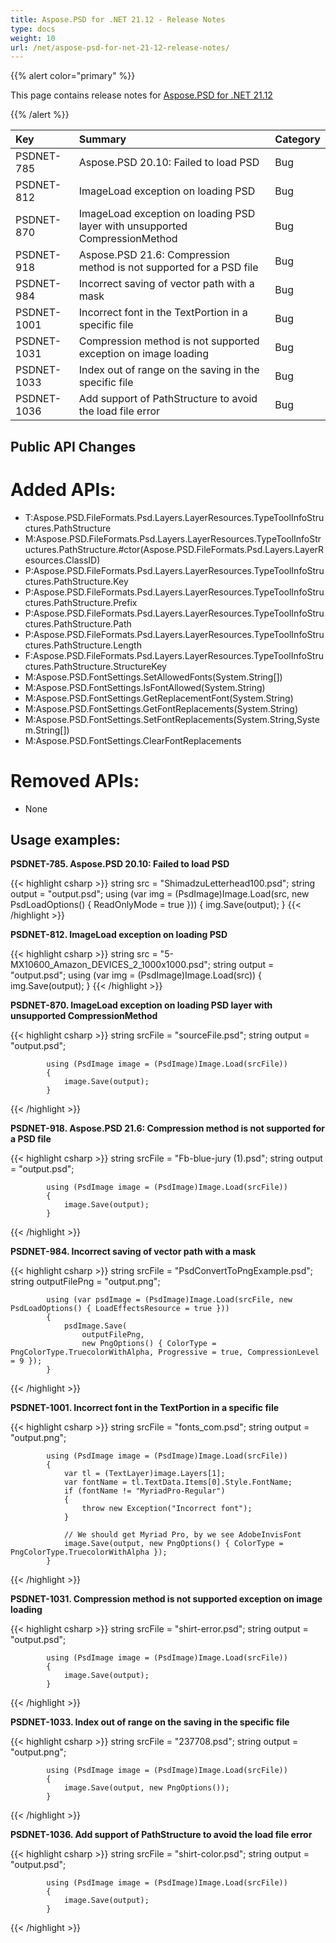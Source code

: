 ```yaml
---
title: Aspose.PSD for .NET 21.12 - Release Notes
type: docs
weight: 10
url: /net/aspose-psd-for-net-21-12-release-notes/
---
```


{{% alert color="primary" %}} 

This page contains release notes for [Aspose.PSD for .NET 21.12](https://www.nuget.org/packages/Aspose.PSD/)

{{% /alert %}} 

|**Key**|**Summary**|**Category**|
| :- | :- | :- |
|PSDNET-785|Aspose.PSD 20.10: Failed to load PSD|Bug|
|PSDNET-812|ImageLoad exception on loading PSD|Bug|
|PSDNET-870|ImageLoad exception on loading PSD layer with unsupported CompressionMethod|Bug|
|PSDNET-918|Aspose.PSD 21.6: Compression method is not supported for a PSD file|Bug|
|PSDNET-984|Incorrect saving of vector path with a mask|Bug|
|PSDNET-1001|Incorrect font in the TextPortion in a specific file|Bug|
|PSDNET-1031|Compression method is not supported exception on image loading|Bug|
|PSDNET-1033|Index out of range on the saving in the specific file|Bug|
|PSDNET-1036|Add support of PathStructure to avoid the load file error|Bug|

## **Public API Changes**
# **Added APIs:**
- T:Aspose.PSD.FileFormats.Psd.Layers.LayerResources.TypeToolInfoStructures.PathStructure
- M:Aspose.PSD.FileFormats.Psd.Layers.LayerResources.TypeToolInfoStructures.PathStructure.#ctor(Aspose.PSD.FileFormats.Psd.Layers.LayerResources.ClassID)
- P:Aspose.PSD.FileFormats.Psd.Layers.LayerResources.TypeToolInfoStructures.PathStructure.Key
- P:Aspose.PSD.FileFormats.Psd.Layers.LayerResources.TypeToolInfoStructures.PathStructure.Prefix
- P:Aspose.PSD.FileFormats.Psd.Layers.LayerResources.TypeToolInfoStructures.PathStructure.Path
- P:Aspose.PSD.FileFormats.Psd.Layers.LayerResources.TypeToolInfoStructures.PathStructure.Length
- F:Aspose.PSD.FileFormats.Psd.Layers.LayerResources.TypeToolInfoStructures.PathStructure.StructureKey
- M:Aspose.PSD.FontSettings.SetAllowedFonts(System.String[])
- M:Aspose.PSD.FontSettings.IsFontAllowed(System.String)
- M:Aspose.PSD.FontSettings.GetReplacementFont(System.String)
- M:Aspose.PSD.FontSettings.GetFontReplacements(System.String)
- M:Aspose.PSD.FontSettings.SetFontReplacements(System.String,System.String[])
- M:Aspose.PSD.FontSettings.ClearFontReplacements

# **Removed APIs:**
- None

## **Usage examples:**

**PSDNET-785. Aspose.PSD 20.10: Failed to load PSD**

{{< highlight csharp >}}
            string src = "ShimadzuLetterhead100.psd";
            string output = "output.psd";
            using (var img = (PsdImage)Image.Load(src, new PsdLoadOptions() { ReadOnlyMode = true }))
            {
                img.Save(output);
            }
{{< /highlight >}}

**PSDNET-812. ImageLoad exception on loading PSD**

{{< highlight csharp >}}
            string src = "5-MX10600_Amazon_DEVICES_2_1000x1000.psd";
            string output = "output.psd";
            using (var img = (PsdImage)Image.Load(src))
            {
                img.Save(output);
            }
{{< /highlight >}}

**PSDNET-870. ImageLoad exception on loading PSD layer with unsupported CompressionMethod**

{{< highlight csharp >}}
            string srcFile = "sourceFile.psd";
            string output = "output.psd";

            using (PsdImage image = (PsdImage)Image.Load(srcFile))
            {
                image.Save(output);
            }
{{< /highlight >}}

**PSDNET-918. Aspose.PSD 21.6: Compression method is not supported for a PSD file**

{{< highlight csharp >}}
            string srcFile = "Fb-blue-jury (1).psd";
            string output = "output.psd";

            using (PsdImage image = (PsdImage)Image.Load(srcFile))
            {
                image.Save(output);
            }
{{< /highlight >}}

**PSDNET-984. Incorrect saving of vector path with a mask**

{{< highlight csharp >}}
            string srcFile = "PsdConvertToPngExample.psd";
            string outputFilePng = "output.png";

            using (var psdImage = (PsdImage)Image.Load(srcFile, new PsdLoadOptions() { LoadEffectsResource = true }))
            {
                psdImage.Save(
                    outputFilePng,
                    new PngOptions() { ColorType = PngColorType.TruecolorWithAlpha, Progressive = true, CompressionLevel = 9 });
            }
{{< /highlight >}}

**PSDNET-1001. Incorrect font in the TextPortion in a specific file**

{{< highlight csharp >}}
            string srcFile = "fonts_com.psd";
            string output = "output.png";

            using (PsdImage image = (PsdImage)Image.Load(srcFile))
            {
                var tl = (TextLayer)image.Layers[1];
                var fontName = tl.TextData.Items[0].Style.FontName;
                if (fontName != "MyriadPro-Regular")
                {
                    throw new Exception("Incorrect font");
                }

                // We should get Myriad Pro, by we see AdobeInvisFont
                image.Save(output, new PngOptions() { ColorType = PngColorType.TruecolorWithAlpha });
            }
{{< /highlight >}}

**PSDNET-1031. Compression method is not supported exception on image loading**

{{< highlight csharp >}}
            string srcFile = "shirt-error.psd";
            string output = "output.psd";

            using (PsdImage image = (PsdImage)Image.Load(srcFile))
            {
                image.Save(output);
            }
{{< /highlight >}}

**PSDNET-1033.  Index out of range on the saving in the specific file**

{{< highlight csharp >}}
            string srcFile = "237708.psd";
            string output = "output.png";

            using (PsdImage image = (PsdImage)Image.Load(srcFile))
            {
                image.Save(output, new PngOptions());
            }
{{< /highlight >}}

**PSDNET-1036. Add support of PathStructure to avoid the load file error**

{{< highlight csharp >}}
            string srcFile = "shirt-color.psd";
            string output = "output.psd";

            using (PsdImage image = (PsdImage)Image.Load(srcFile))
            {
                image.Save(output);
            }
{{< /highlight >}}